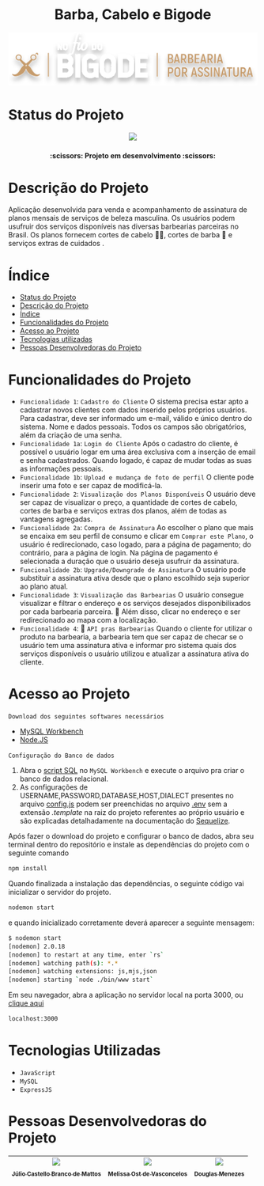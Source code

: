 
<h1 align="center"> Barba, Cabelo e Bigode </h1>

<p align="center">
<img src="public/images/fiodobigode-logo-horizontal.svg"/>
</p>

# Status do Projeto

<p align="center">
<img src="http://img.shields.io/static/v1?label=STATUS&message=EM%20DESENVOLVIMENTO&color=GREEN&style=for-the-badge"/>
</p>

<h4 align="center"> 
    :scissors:  Projeto em desenvolvimento  :scissors:
</h4>


# Descrição do Projeto

Aplicação desenvolvida para venda e acompanhamento de assinatura de planos mensais de serviços de beleza masculina. Os usuários podem usufruir dos serviços disponíveis nas diversas barbearias parceiras no Brasil. Os planos fornecem cortes de cabelo 💇‍♂️, cortes de barba 🧔 e serviços extras de cuidados .


# Índice 
* [Status do Projeto](#status-do-projeto)
* [Descrição do Projeto](#descrição-do-projeto)
* [Índice](#índice)
* [Funcionalidades do Projeto](#funcionalidades-do-projeto)
* [Acesso ao Projeto](#acesso-ao-projeto)
* [Tecnologias utilizadas](#tecnologias-utilizadas)
* [Pessoas Desenvolvedoras do Projeto](#pessoas-desenvolvedoras-do-projeto)

# Funcionalidades do Projeto

- `Funcionalidade 1`: `Cadastro do Cliente` O sistema precisa estar apto a cadastrar novos clientes com dados inserido pelos próprios usuários. Para cadastrar, deve ser informado um e-mail, válido e único dentro do sistema. Nome e dados pessoais. Todos os campos são obrigatórios, além da criação de uma senha.
- `Funcionalidade 1a`: `Login do Cliente` Após o cadastro do cliente, é possível o usuário logar em uma área exclusiva com a inserção de email e senha cadastrados. Quando logado, é capaz de mudar todas as suas as informações pessoais.
- `Funcionalidade 1b`: `Upload e mudança de foto de perfil` O cliente pode inserir uma foto e ser capaz de modificá-la. 
- `Funcionalidade 2`: `Visualização dos Planos Disponíveis` O usuário deve ser capaz de visualizar o preço, a quantidade de cortes de cabelo, cortes de barba e serviços extras dos planos, além de todas as vantagens agregadas.
- `Funcionalidade 2a`: `Compra de Assinatura` Ao escolher o plano que mais se encaixa em seu perfil de consumo e clicar em `Comprar este Plano`, o usuário é redirecionado, caso logado, para a página de pagamento; do contrário, para a página de login. 
Na página de pagamento é selecionada a duração que o usuário deseja usufruir da assinatura.
- `Funcionalidade 2b`: `Upgrade/Downgrade de Assinatura` O usuário pode substituir a assinatura ativa desde que o plano escolhido seja superior ao plano atual.
- `Funcionalidade 3`: `Visualização das Barbearias` O usuário consegue visualizar e filtrar o endereço e os serviços desejados disponibilixados por cada barbearia parceira. :hammer: Além disso, clicar no endereço e ser redirecionado ao mapa com a localização.
- `Funcionalidade 4`: :hammer: `API pras Barbearias` Quando o cliente for utilizar o produto na barbearia, a barbearia tem que ser capaz de checar se o usuário tem uma assinatura ativa e informar pro sistema quais dos serviços disponíveis o usuário utilizou e atualizar a assinatura ativa do cliente.

# Acesso ao Projeto
`Download dos seguintes softwares necessários`

* [MySQL Workbench](https://www.mysql.com/products/workbench/)
* [Node.JS](https://nodejs.org/en/)

`Configuração do Banco de dados`
1. Abra o [script SQL](bancoDeDados.sql) no `MySQL Workbench` e execute o arquivo pra criar o banco de dados relacional.
2. As configurações de USERNAME,PASSWORD,DATABASE,HOST,DIALECT presentes no arquivo [config.js](database/config/config.js) podem ser preenchidas no arquivo [.env](.env.template) sem a extensão *.template* na raiz do projeto referentes ao próprio usuário e são explicadas detalhadamente na documentação do [Sequelize](https://sequelize.org/docs/v6/other-topics/migrations/#configuration-connection-string).

Após fazer o download do projeto e configurar o banco de dados, abra seu terminal dentro do repositório e instale as dependências do projeto com o seguinte comando
~~~bash
npm install
~~~
Quando finalizada a instalação das dependências, o seguinte código vai inicializar o servidor do projeto.
~~~bash
nodemon start
~~~
e quando inicializado corretamente deverá aparecer a seguinte mensagem:
~~~bash
$ nodemon start
[nodemon] 2.0.18
[nodemon] to restart at any time, enter `rs`
[nodemon] watching path(s): *.*
[nodemon] watching extensions: js,mjs,json
[nodemon] starting `node ./bin/www start`
~~~
Em seu navegador, abra a aplicação no servidor local na porta 3000, ou [clique aqui](http://localhost:3000/)
~~~bash
localhost:3000
~~~

# Tecnologias Utilizadas
* `JavaScript`
* `MySQL`
* `ExpressJS`

# Pessoas Desenvolvedoras do Projeto

| [<img src="https://avatars.githubusercontent.com/u/94792677?v=4" width=115><br><sub>Júlio Castello Branco de Mattos</sub>](https://github.com/jcastellobranco) |  [<img src="https://avatars.githubusercontent.com/u/102265129?v=4" width=115><br><sub>Melissa Ost de Vasconcelos</sub>](https://github.com/Melissaost) |  [<img src="https://avatars.githubusercontent.com/u/57369005?v=4" width=115><br><sub>Douglas Menezes</sub>](https://github.com/dvictor13) |
| :---: | :---: | :---: |
